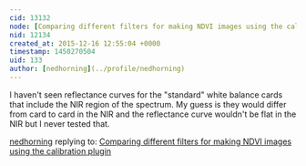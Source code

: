 ```yaml
---
cid: 13132
node: [Comparing different filters for making NDVI images using the calibration plugin](../notes/nedhorning/08-10-2015/comparing-different-filters-for-making-ndvi-images-using-the-calibration-plugin)
nid: 12134
created_at: 2015-12-16 12:55:04 +0000
timestamp: 1450270504
uid: 133
author: [nedhorning](../profile/nedhorning)
---
```


I haven't seen reflectance curves for the "standard" white balance cards that include the NIR region of the spectrum. My guess is they would differ from card to card in the NIR and the reflectance curve wouldn't be flat in the NIR but I never tested that. 

[nedhorning](../profile/nedhorning) replying to: [Comparing different filters for making NDVI images using the calibration plugin](../notes/nedhorning/08-10-2015/comparing-different-filters-for-making-ndvi-images-using-the-calibration-plugin)

